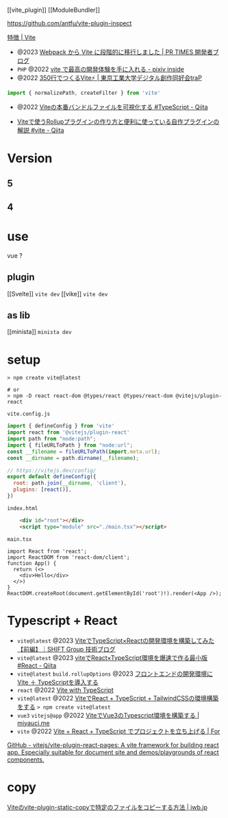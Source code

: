 [[vite_plugin]]
[[ModuleBundler]]

https://github.com/antfu/vite-plugin-inspect

[特徴 | Vite](https://ja.vitejs.dev/guide/features.html)

- @2023 [Webpack から Vite に段階的に移行しました | PR TIMES 開発者ブログ](https://developers.prtimes.jp/2023/02/08/migrate-from-webpack-to-vite/)
- `PHP` @2022 [vite で最高の開発体験を手に入れる - pixiv inside](https://inside.pixiv.blog/2022/07/21/103000)
- @2022 [350行でつくるVite⚡ | 東京工業大学デジタル創作同好会traP](https://trap.jp/post/1549/)

```ts
import { normalizePath, createFilter } from 'vite'
```

- @2022 [Viteの本番バンドルファイルを可視化する #TypeScript - Qiita](https://qiita.com/KokiSakano/items/bda906acdd95e8923b03)

- [Viteで使うRollupプラグインの作り方と便利に使っている自作プラグインの解説 #vite - Qiita](https://qiita.com/NanimonoDaemon/items/26e075d20451bd2a00ae)

# Version
## 5

## 4

# use
vue ?

## plugin
[[Svelte]] `vite dev`
[[vike]] `vite dev`

## as lib
[[minista]] `minista dev`

# setup
```
> npm create vite@latest

# or
> npm -D react react-dom @types/react @types/react-dom @vitejs/plugin-react
```

`vite.config.js`
```js
import { defineConfig } from 'vite'
import react from '@vitejs/plugin-react'
import path from "node:path";
import { fileURLToPath } from "node:url";
const __filename = fileURLToPath(import.meta.url);
const __dirname = path.dirname(__filename);

// https://vitejs.dev/config/
export default defineConfig({
  root: path.join(__dirname, 'client'),
  plugins: [react()],
})
```

`index.html`
```html
    <div id="root"></div>
    <script type="module" src="./main.tsx"></script>
```

`main.tsx`
```tsx
import React from 'react';
import ReactDOM from 'react-dom/client';
function App() {
  return (<>
    <div>Hello</div>
  </>)
}
ReactDOM.createRoot(document.getElementById('root')!).render(<App />);
```

# Typescript + React

- `vite@latest` @2023 [ViteでTypeScript×Reactの開発環境を構築してみた【前編】｜SHIFT Group 技術ブログ](https://note.com/shift_tech/n/n9c5fcd207680)
- `vite@latest` @2023 [viteでReact×TypeScript環境を爆速で作る最小版 #React - Qiita](https://qiita.com/teradonburi/items/fcdd900adb069811bfda)
- `vite@latest` `build.rollupOptions` @2023 [フロントエンドの開発環境にVite ＋ TypeScriptを導入する](https://designsupply-web.com/media/programming/7578/)
- `react` @2022 [Vite with TypeScript](https://www.robinwieruch.de/vite-typescript/)
- `vite@latest` @2022 [ViteでReact + TypeScript + TailwindCSSの環境構築をする](https://zenn.dev/sikkim/articles/93bf99d8588e68)
`> npm create vite@latest`
- `vue3` `vitejs@app` @2022 [ViteでVue3のTypescript環境を構築する | miyauci.me](https://miyauchi.dev/ja/posts/vite-vue3-typescript/)
- `vite` @2022 [Vite + React + TypeScript でプロジェクトを立ち上げる | For](https://for.kobayashiii.dev/articles/9jv5qclmgm7k)

[GitHub - vitejs/vite-plugin-react-pages: A vite framework for building react app. Especially suitable for document site and demos/playgrounds of react components.](https://github.com/vitejs/vite-plugin-react-pages)

# copy
[Viteのvite-plugin-static-copyで特定のファイルをコピーする方法 | iwb.jp](https://iwb.jp/vite-plugin-static-copy-npm-run-build-config/)
